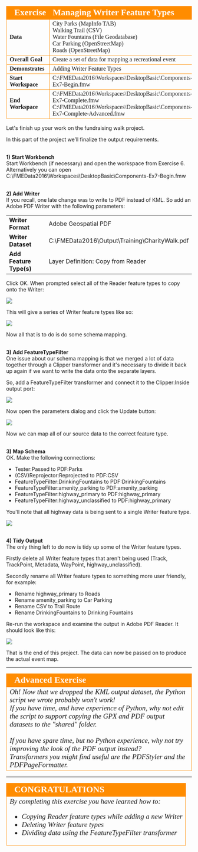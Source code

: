 <!--Exercise Section-->
<!--NB: In GitBook world we don't give a number to exercises-->

<table style="border-spacing: 0px;border-collapse: collapse;font-family:serif">
<tr>
<td width=25% style="vertical-align:middle;background-color:darkorange;border: 2px solid darkorange">
<i class="fa fa-cogs fa-lg fa-pull-left fa-fw" style="color:white;padding-right: 12px;vertical-align:text-top"></i>
<span style="color:white;font-size:x-large;font-weight: bold">Exercise</span>
</td>
<td style="border: 2px solid darkorange;background-color:darkorange;color:white">
<span style="color:white;font-size:x-large;font-weight: bold">Managing Writer Feature Types</span>
</td>
</tr>

<tr>
<td style="border: 1px solid darkorange; font-weight: bold">Data</td>
<td style="border: 1px solid darkorange">City Parks (MapInfo TAB)<br>Walking Trail (CSV)<br>Water Fountains (File Geodatabase)<br>Car Parking (OpenStreetMap)<br>Roads (OpenStreetMap)</td>
</tr>

<tr>
<td style="border: 1px solid darkorange; font-weight: bold">Overall Goal</td>
<td style="border: 1px solid darkorange">Create a set of data for mapping a recreational event</td>
</tr>

<tr>
<td style="border: 1px solid darkorange; font-weight: bold">Demonstrates</td>
<td style="border: 1px solid darkorange">Adding Writer Feature Types</td>
</tr>

<tr>
<td style="border: 1px solid darkorange; font-weight: bold">Start Workspace</td>
<td style="border: 1px solid darkorange">C:\FMEData2016\Workspaces\DesktopBasic\Components-Ex7-Begin.fmw</td>
</tr>

<tr>
<td style="border: 1px solid darkorange; font-weight: bold">End Workspace</td>
<td style="border: 1px solid darkorange">C:\FMEData2016\Workspaces\DesktopBasic\Components-Ex7-Complete.fmw<br>C:\FMEData2016\Workspaces\DesktopBasic\Components-Ex7-Complete-Advanced.fmw</td>
</tr>

</table>


Let's finish up your work on the fundraising walk project.

In this part of the project we’ll finalize the output requirements.


<br>**1) Start Workbench**
<br>Start Workbench (if necessary) and open the workspace from Exercise 6. Alternatively you can open C:\FMEData2016\Workspaces\DesktopBasic\Components-Ex7-Begin.fmw


<br>**2) Add Writer**
<br>If you recall, one late change was to write to PDF instead of KML. So add an Adobe PDF Writer with the following parameters:

<table style="border: 0px">

<tr>
<td style="font-weight: bold">Writer Format</td>
<td style="">Adobe Geospatial PDF</td>
</tr>

<tr>
<td style="font-weight: bold">Writer Dataset</td>
<td style="">C:\FMEData2016\Output\Training\CharityWalk.pdf</td>
</tr>

<tr>
<td style="font-weight: bold">Add Feature Type(s)</td>
<td style="">Layer Definition: Copy from Reader</td>
</tr>

</table>

Click OK. When prompted select all of the Reader feature types to copy onto the Writer:

![](./Images/Img4.107.Ex7.SelectAllFTsToCopy.png)

This will give a series of Writer feature types like so:

![](./Images/Img4.108.Ex7.NewPDFFTs.png)

Now all that is to do is do some schema mapping.


<br>**3) Add FeatureTypeFilter**
<br>One issue about our schema mapping is that we merged a lot of data together through a Clipper transformer and it's necessary to divide it back up again if we want to write the data onto the separate layers.

So, add a FeatureTypeFilter transformer and connect it to the Clipper:Inside output port:

![](./Images/Img4.109.Ex7.FeatureTypeFilterOnCanvas.png)

Now open the parameters dialog and click the Update button:

![](./Images/Img4.110.Ex7.FeatureTypeFilterDialog.png)

Now we can map all of our source data to the correct feature type.


<br>**3) Map Schema**
<br>OK. Make the following connections:


- Tester:Passed to PDF:Parks
- (CSV)Reprojector:Reprojected to PDF:CSV
- FeatureTypeFilter:DrinkingFountains to PDF:DrinkingFountains
- FeatureTypeFilter:amenity\_parking to PDF:amenity\_parking
- FeatureTypeFilter:highway\_primary to PDF:highway\_primary
- FeatureTypeFilter:highway\_unclassified to PDF:highway\_primary

You'll note that all highway data is being sent to a single Writer feature type.

![](./Images/Img4.111.Ex7.SchemaMapping.png)


<br>**4) Tidy Output**
<br>The only thing left to do now is tidy up some of the Writer feature types.

Firstly delete all Writer feature types that aren't being used (Track, TrackPoint, Metadata, WayPoint, highway_unclassified).

Secondly rename all Writer feature types to something more user friendly, for example:

- Rename highway_primary to Roads
- Rename amenity_parking to Car Parking
- Rename CSV to Trail Route
- Rename DrinkingFountains to Drinking Fountains

Re-run the workspace and examine the output in Adobe PDF Reader. It should look like this:

![](./Images/Img4.112.Ex7.AdobePDFOutput.png)

That is the end of this project. The data can now be passed on to produce the actual event map.

---

<!--Advanced Exercise Section-->

<table style="border-spacing: 0px">
<tr>
<td style="vertical-align:middle;background-color:darkorange;border: 2px solid darkorange">
<i class="fa fa-cogs fa-lg fa-pull-left fa-fw" style="color:white;padding-right: 12px;vertical-align:text-top"></i>
<span style="color:white;font-size:x-large;font-weight: bold;font-family:serif">Advanced Exercise</span>
</td>
</tr>

<tr>
<td style="border: 1px solid darkorange">
<span style="font-family:serif; font-style:italic; font-size:larger">
Oh! Now that we dropped the KML output dataset, the Python script we wrote probably won't work! 
<br>If you have time, and have experience of Python, why not edit the script to support copying the GPX and PDF output datasets to the "shared" folder.
<br><br>If you have spare time, but no Python experience, why not try improving the look of the PDF output instead?
<br>Transformers you might find useful are the PDFStyler and the PDFPageFormatter.
</span>
</td>
</tr>
</table>

---

<!--Exercise Congratulations Section--> 

<table style="border-spacing: 0px">
<tr>
<td style="vertical-align:middle;background-color:darkorange;border: 2px solid darkorange">
<i class="fa fa-thumbs-o-up fa-lg fa-pull-left fa-fw" style="color:white;padding-right: 12px;vertical-align:text-top"></i>
<span style="color:white;font-size:x-large;font-weight: bold;font-family:serif">CONGRATULATIONS</span>
</td>
</tr>

<tr>
<td style="border: 1px solid darkorange">
<span style="font-family:serif; font-style:italic; font-size:larger">
By completing this exercise you have learned how to:
<br>
<ul><li>Copying Reader feature types while adding a new Writer</li>
<li>Deleting Writer feature types</li>
<li>Dividing data using the FeatureTypeFilter transformer</li></ul>
</span>
</td>
</tr>
</table>